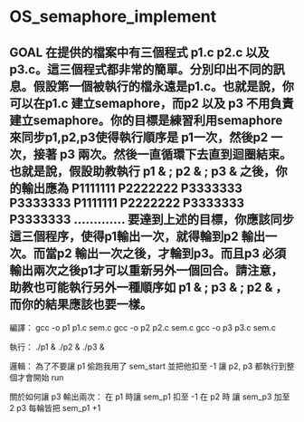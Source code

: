 # OS_semaphore_implement
GOAL
在提供的檔案中有三個程式 p1.c p2.c 以及 p3.c。這三個程式都非常的簡單。分別印出不同的訊息。假設第一個被執行的檔永遠是p1.c。也就是說，你可以在p1.c 建立semaphore，而p2 以及 p3 不用負責建立semaphore。你的目標是練習利用semaphore 來同步p1,p2,p3使得執行順序是 p1一次，然後p2 一次，接著 p3 兩次。然後一直循環下去直到迴圈結束。也就是說，假設助教執行  p1 & ; p2 & ; p3 & 之後，你的輸出應為
P1111111
P2222222
P3333333
P3333333
P1111111
P2222222
P3333333
P3333333
………….
要達到上述的目標，你應該同步這三個程序，使得p1輸出一次，就得輪到p2 輸出一次。而當p2 輸出一次之後，才輪到p3。而且p3 必須輸出兩次之後p1才可以重新另外一個回合。請注意，助教也可能執行另外一種順序如 p1 & ; p3 & ; p2 & ，而你的結果應該也要一樣。
-----
編譯：
gcc -o p1 p1.c sem.c
gcc -o p2 p2.c sem.c
gcc -o p3 p3.c sem.c

執行：
./p1 &
./p2 &
./p3 &

邏輯：
為了不要讓 p1 偷跑我用了 sem_start 並把他扣至 -1 讓 p2, p3 都執行到整個才會開始 run

關於如何讓 p3 輸出兩次：
在 p1 時讓 sem_p1 扣至 -1
在 p2 時 讓 sem_p3 加至 2
p3 每輪皆把 sem_p1 +1 
